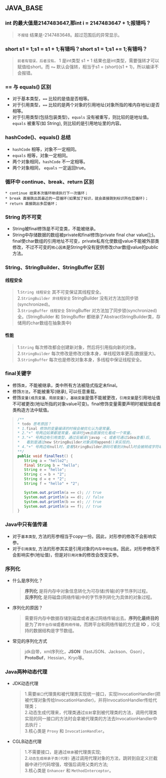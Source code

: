 ## JAVA_BASE
 ### int 的最大值是2147483647,那int i = 2147483647 + 1;报错吗？
   > `不报错` 结果是-2147483648。超过范围后的异常显示。
 ### short s1 = 1;s1 = s1 + 1;有错吗？short s1 = 1;s1 += 1;有错吗？  
   > `前者有错误，后者没有。` 1 是int类型 s1 + 1 结果也是int类型，需要强转才可以赋值给short。而 `+=` 默认会强转，相当于s1 = (short)(s1 + 1)，所以编译不会报错。  
 ### == 与 equals() 区别
   * 对于基本类型，`==` 比较的是值是否相等。  
   * 对于引用类型，`==` 比较的是两个对象的引用地址(对象所指的堆内存地址)是否相等。  
   * 对于引用类型(包括包装类型)，`equals` 没有被重写，则比较的是地址值。`equals` 被重写(如 String), 则比较的是引用地址里的内容。  
 ### hashCode()、equals() 总结
   * `hashCode` 相等，对象不一定相同。  
   * `equals` 相等，对象一定相同。  
   * 两个对象相同，`hashCode` 不一定相等。  
   * 两个对象相同， `equals` 一定返回true。 
  ### 循环中 continue、break、return 区别
    * continue 结束本次循环继续执行下一次循环；  
    * break 直接跳出其最近的一层循环(如果加了标识，就会直接跳到标识所在层循环)；  
    * return 直接跳出多层循环；   
 ### String 的不可变
   * String被final修饰是不可变类，不能被继承。  
   * String中存储数据的数组被private和final修饰(private final char value[];)。final使char数组的引用地址不可变，private私有化使数组value不能被外部类修改，不过不可变的`核心因素`是String中没有提供修改char数组value的public方法。  
 ### String、StringBuilder、StringBuffer 区别  
   #### 线程安全  
   > 1.`String 线程安全` 其不可变保证其线程安全。  
   > 2.`StringBuilder 非线程安全` StringBuilder 没有对方法加同步锁(synchronized)。  
   > 3.`StringBuffer 线程安全` StringBuffer 对方法加了同步锁(synchronized)全。(StringBuilder 和 StringBuffer 都继承了AbstractStringBuilder类，存储用的char数组在抽象类中)  
   #### 性能
   > 1.`String` 每次修改都会创建新对象，然后将引用指向新的对象。  
   > 2.`StringBuilder` 每次修改是修改对象本身，单线程效率更高(数据量大)。  
   > 3.`StringBuffer` 每次也是修改对象本身，多线程中保证线程安全。  
 ### final关键字
   * 修饰`类`，不能被继承，类中所有方法被隐式指定未final。  
   * 修饰`方法`，不能被重写(继承), 可以任意重载。  
   * 修饰`变量(成员变量、局部变量)`，`基础变量`是值不能被更改，`引用变量`是引用地址值不可被更改(地址所指的对象value可变)。final修饰变量需要声明时被赋值或者类构造方法中赋值。  
   > ```java
   > /**
   > * todo 思考原因？
   > * 1.final 修饰的变量编译的时候会被优化认为是常量。  
   > * 2."+" 号两边如果都是常量，编译时jvm会直接优化看成一个常量。  
   > * 3."+" 号两边有引用类型，通过反编译(javap -c 或者可通过idea查看)后,  
   > *   看到是通过new StringBuilder对象调用append()来实现的。  
   > * 4."+" 号两边有null时，查看StringBuilder源码可看到对null时会被转成字符串"null"。
   > **/
   > public void finalTest() {
   >    String a = "hello2";
   >    final String b = "hello";
   >    String e = "hello";
   >    String c = b + "2";
   >    String d = e + "2";
   >    String f = "hello" + "2";
   >
   >    System.out.println(a == c); // true
   >    System.out.println(a == d); // false
   >    System.out.println(b == e); // true
   >    System.out.println(a == f); // true
   > }
   > ```
 ### Java中只有值传递
   * 对于`基本类型`, 方法的形参相当于copy一份。因此，对形参的修改不会影响实参。  
   * 对于`引用类型`, 方法的形参其实是引用对象的`内存中地址值`。因此，对形参修改不会影响实参(地址值)，但是对`引用对象`的修改会改变实参。  
 ### 序列化
   * 什么是序列化？  
     > **序列化** 是将内存中对象信息转化为可存储(传输)的字节序列过程。  
     > **反序列化** 是将磁盘(网络传输)中的字节序列转化为具体的对象过程。  
   * 序列化的原因？  
     > 需要将内存中数据存储到磁盘或者通过网络传输出去。**序列化最终目的** 是为了`跨平台存储`或者`网络传输`，而跨平台和网络传输的方式是 **IO** ，IO支持的数据结构是字节数组。  
   * 常见的序列化方式  
     > jdk自带，xml序列化，**JSON**（fastJSON、Jackson、Gson），**ProtoBuf**，Hessian，Kryo等。  
 ### Java两种动态代理
   * JDK动态代理
     > 1.需要`接口`代理类和被代理类实现统一接口，实现InvocationHandler(把被代理对象传给InvocationHandler)，并将InvocationHandler传给代理类；  
     > 2.动态生成代理来，代理类通过`反射`拿到被代理类的方法，调用代理类实现的同一接口的方法时会拿被代理类的方法去InvocationHandler中去执行；  
     > 3.核心类是 `Proxy` 和 `InvocationHandler`。  
   * CGLB动态代理
     > 1.不需要接口，是通过`继承`被代理类实现;  
     > 2.`动态生成继承子类(代理)` 通过调用代理对象的方法，跳转到自定义拦截器中进行代码增强，增强后调用父类的方法;  
     > 3.核心类是 `Enhancer` 和 `MethodInterceptor`。
 





